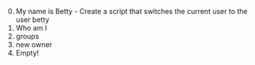 0. My name is Betty - Create a script that switches the current user to the user betty
1. Who am I
2. groups
3. new owner
4. Empty!
